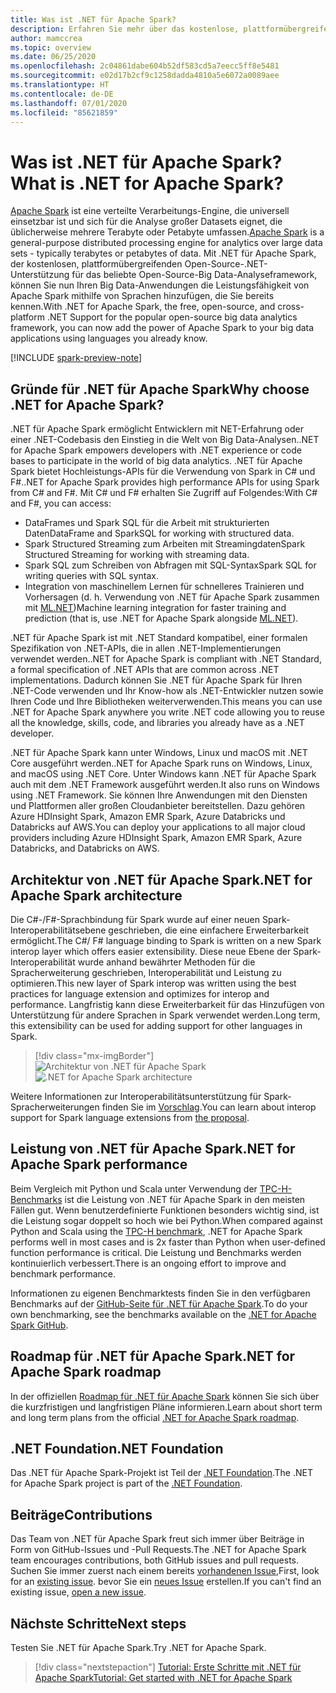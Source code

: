 ```yaml
---
title: Was ist .NET für Apache Spark?
description: Erfahren Sie mehr über das kostenlose, plattformübergreifende und für Big Data Analytics geeignete Open-Source-Framework .NET für Apache Spark, mit dem Sie Spark für Ihren .NET-Code verwenden können.
author: mamccrea
ms.topic: overview
ms.date: 06/25/2020
ms.openlocfilehash: 2c04861dabe604b52df583cd5a7eecc5ff8e5481
ms.sourcegitcommit: e02d17b2cf9c1258dadda4810a5e6072a0089aee
ms.translationtype: HT
ms.contentlocale: de-DE
ms.lasthandoff: 07/01/2020
ms.locfileid: "85621859"
---
```

# <a name="what-is-net-for-apache-spark"></a><span data-ttu-id="23100-103">Was ist .NET für Apache Spark?</span><span class="sxs-lookup"><span data-stu-id="23100-103">What is .NET for Apache Spark?</span></span>

<span data-ttu-id="23100-104">[Apache Spark](what-is-spark.md) ist eine verteilte Verarbeitungs-Engine, die universell einsetzbar ist und sich für die Analyse großer Datasets eignet, die üblicherweise mehrere Terabyte oder Petabyte umfassen.</span><span class="sxs-lookup"><span data-stu-id="23100-104">[Apache Spark](what-is-spark.md) is a general-purpose distributed processing engine for analytics over large data sets - typically terabytes or petabytes of data.</span></span> <span data-ttu-id="23100-105">Mit .NET für Apache Spark, der kostenlosen, plattformübergreifenden Open-Source-.NET-Unterstützung für das beliebte Open-Source-Big Data-Analyseframework, können Sie nun Ihren Big Data-Anwendungen die Leistungsfähigkeit von Apache Spark mithilfe von Sprachen hinzufügen, die Sie bereits kennen.</span><span class="sxs-lookup"><span data-stu-id="23100-105">With .NET for Apache Spark, the free, open-source, and cross-platform .NET Support for the popular open-source big data analytics framework, you can now add the power of Apache Spark to your big data applications using languages you already know.</span></span>

[!INCLUDE [spark-preview-note](../../includes/spark-preview-note.md)]

## <a name="why-choose-net-for-apache-spark"></a><span data-ttu-id="23100-106">Gründe für .NET für Apache Spark</span><span class="sxs-lookup"><span data-stu-id="23100-106">Why choose .NET for Apache Spark?</span></span>

<span data-ttu-id="23100-107">.NET für Apache Spark ermöglicht Entwicklern mit NET-Erfahrung oder einer .NET-Codebasis den Einstieg in die Welt von Big Data-Analysen.</span><span class="sxs-lookup"><span data-stu-id="23100-107">.NET for Apache Spark empowers developers with .NET experience or code bases to participate in the world of big data analytics.</span></span> <span data-ttu-id="23100-108">.NET für Apache Spark bietet Hochleistungs-APIs für die Verwendung von Spark in C# und F#.</span><span class="sxs-lookup"><span data-stu-id="23100-108">.NET for Apache Spark provides high performance APIs for using Spark from C# and F#.</span></span> <span data-ttu-id="23100-109">Mit C# und F# erhalten Sie Zugriff auf Folgendes:</span><span class="sxs-lookup"><span data-stu-id="23100-109">With C# and F#, you can access:</span></span>

* <span data-ttu-id="23100-110">DataFrames und Spark SQL für die Arbeit mit strukturierten Daten</span><span class="sxs-lookup"><span data-stu-id="23100-110">DataFrame and SparkSQL for working with structured data.</span></span>
* <span data-ttu-id="23100-111">Spark Structured Streaming zum Arbeiten mit Streamingdaten</span><span class="sxs-lookup"><span data-stu-id="23100-111">Spark Structured Streaming for working with streaming data.</span></span>
* <span data-ttu-id="23100-112">Spark SQL zum Schreiben von Abfragen mit SQL-Syntax</span><span class="sxs-lookup"><span data-stu-id="23100-112">Spark SQL for writing queries with SQL syntax.</span></span>
* <span data-ttu-id="23100-113">Integration von maschinellem Lernen für schnelleres Trainieren und Vorhersagen (d. h. Verwendung von .NET für Apache Spark zusammen mit [ML.NET](https://dot.net/ml))</span><span class="sxs-lookup"><span data-stu-id="23100-113">Machine learning integration for faster training and prediction (that is, use .NET for Apache Spark alongside [ML.NET](https://dot.net/ml)).</span></span>

<span data-ttu-id="23100-114">.NET für Apache Spark ist mit .NET Standard kompatibel, einer formalen Spezifikation von .NET-APIs, die in allen .NET-Implementierungen verwendet werden.</span><span class="sxs-lookup"><span data-stu-id="23100-114">.NET for Apache Spark is compliant with .NET Standard, a formal specification of .NET APIs that are common across .NET implementations.</span></span> <span data-ttu-id="23100-115">Dadurch können Sie .NET für Apache Spark für Ihren .NET-Code verwenden und Ihr Know-how als .NET-Entwickler nutzen sowie Ihren Code und Ihre Bibliotheken weiterverwenden.</span><span class="sxs-lookup"><span data-stu-id="23100-115">This means you can use .NET for Apache Spark anywhere you write .NET code allowing you to reuse all the knowledge, skills, code, and libraries you already have as a .NET developer.</span></span>

<span data-ttu-id="23100-116">.NET für Apache Spark kann unter Windows, Linux und macOS mit .NET Core ausgeführt werden.</span><span class="sxs-lookup"><span data-stu-id="23100-116">.NET for Apache Spark runs on Windows, Linux, and macOS using .NET Core.</span></span> <span data-ttu-id="23100-117">Unter Windows kann .NET für Apache Spark auch mit dem .NET Framework ausgeführt werden.</span><span class="sxs-lookup"><span data-stu-id="23100-117">It also runs on Windows using .NET Framework.</span></span> <span data-ttu-id="23100-118">Sie können Ihre Anwendungen mit den Diensten und Plattformen aller großen Cloudanbieter bereitstellen. Dazu gehören Azure HDInsight Spark, Amazon EMR Spark, Azure Databricks und Databricks auf AWS.</span><span class="sxs-lookup"><span data-stu-id="23100-118">You can deploy your applications to all major cloud providers including Azure HDInsight Spark, Amazon EMR Spark, Azure Databricks, and Databricks on AWS.</span></span>

## <a name="net-for-apache-spark-architecture"></a><span data-ttu-id="23100-119">Architektur von .NET für Apache Spark</span><span class="sxs-lookup"><span data-stu-id="23100-119">.NET for Apache Spark architecture</span></span>

<span data-ttu-id="23100-120">Die C#-/F#-Sprachbindung für Spark wurde auf einer neuen Spark-Interoperabilitätsebene geschrieben, die eine einfachere Erweiterbarkeit ermöglicht.</span><span class="sxs-lookup"><span data-stu-id="23100-120">The C#/ F# language binding to Spark is written on a new Spark interop layer which offers easier extensibility.</span></span> <span data-ttu-id="23100-121">Diese neue Ebene der Spark-Interoperabilität wurde anhand bewährter Methoden für die Spracherweiterung geschrieben, Interoperabilität und Leistung zu optimieren.</span><span class="sxs-lookup"><span data-stu-id="23100-121">This new layer of Spark interop was written using the best practices for language extension and optimizes for interop and performance.</span></span> <span data-ttu-id="23100-122">Langfristig kann diese Erweiterbarkeit für das Hinzufügen von Unterstützung für andere Sprachen in Spark verwendet werden.</span><span class="sxs-lookup"><span data-stu-id="23100-122">Long term, this extensibility can be used for adding support for other languages in Spark.</span></span>

> [!div class="mx-imgBorder"]
> <span data-ttu-id="23100-123">![Architektur von .NET für Apache Spark](media/dotnet-spark-architecture.png)</span><span class="sxs-lookup"><span data-stu-id="23100-123">![.NET for Apache Spark architecture](media/dotnet-spark-architecture.png)</span></span>

<span data-ttu-id="23100-124">Weitere Informationen zur Interoperabilitätsunterstützung für Spark-Spracherweiterungen finden Sie im [Vorschlag](https://issues.apache.org/jira/browse/SPARK-26257).</span><span class="sxs-lookup"><span data-stu-id="23100-124">You can learn about interop support for Spark language extensions from [the proposal](https://issues.apache.org/jira/browse/SPARK-26257).</span></span>

## <a name="net-for-apache-spark-performance"></a><span data-ttu-id="23100-125">Leistung von .NET für Apache Spark</span><span class="sxs-lookup"><span data-stu-id="23100-125">.NET for Apache Spark performance</span></span>

<span data-ttu-id="23100-126">Beim Vergleich mit Python und Scala unter Verwendung der [TPC-H-Benchmarks](http://www.tpc.org/tpch/) ist die Leistung von .NET für Apache Spark in den meisten Fällen gut. Wenn benutzerdefinierte Funktionen besonders wichtig sind, ist die Leistung sogar doppelt so hoch wie bei Python.</span><span class="sxs-lookup"><span data-stu-id="23100-126">When compared against Python and Scala using the [TPC-H benchmark](http://www.tpc.org/tpch/), .NET for Apache Spark performs well in most cases and is 2x faster than Python when user-defined function performance is critical.</span></span> <span data-ttu-id="23100-127">Die Leistung und Benchmarks werden kontinuierlich verbessert.</span><span class="sxs-lookup"><span data-stu-id="23100-127">There is an ongoing effort to improve and benchmark performance.</span></span>

<span data-ttu-id="23100-128">Informationen zu eigenen Benchmarktests finden Sie in den verfügbaren Benchmarks auf der [GitHub-Seite für .NET für Apache Spark](https://github.com/dotnet/spark/tree/master/benchmark).</span><span class="sxs-lookup"><span data-stu-id="23100-128">To do your own benchmarking, see the benchmarks available on the [.NET for Apache Spark GitHub](https://github.com/dotnet/spark/tree/master/benchmark).</span></span>

## <a name="net-for-apache-spark-roadmap"></a><span data-ttu-id="23100-129">Roadmap für .NET für Apache Spark</span><span class="sxs-lookup"><span data-stu-id="23100-129">.NET for Apache Spark roadmap</span></span>

<span data-ttu-id="23100-130">In der offiziellen [Roadmap für .NET für Apache Spark](https://github.com/dotnet/spark/blob/master/ROADMAP.md) können Sie sich über die kurzfristigen und langfristigen Pläne informieren.</span><span class="sxs-lookup"><span data-stu-id="23100-130">Learn about short term and long term plans from the official [.NET for Apache Spark roadmap](https://github.com/dotnet/spark/blob/master/ROADMAP.md).</span></span>

## <a name="net-foundation"></a><span data-ttu-id="23100-131">.NET Foundation</span><span class="sxs-lookup"><span data-stu-id="23100-131">.NET Foundation</span></span>

<span data-ttu-id="23100-132">Das .NET für Apache Spark-Projekt ist Teil der [.NET Foundation](https://www.dotnetfoundation.org/).</span><span class="sxs-lookup"><span data-stu-id="23100-132">The .NET for Apache Spark project is part of the [.NET Foundation](https://www.dotnetfoundation.org/).</span></span>

## <a name="contributions"></a><span data-ttu-id="23100-133">Beiträge</span><span class="sxs-lookup"><span data-stu-id="23100-133">Contributions</span></span>

<span data-ttu-id="23100-134">Das Team von .NET für Apache Spark freut sich immer über Beiträge in Form von GitHub-Issues und -Pull Requests.</span><span class="sxs-lookup"><span data-stu-id="23100-134">The .NET for Apache Spark team encourages contributions, both GitHub issues and pull requests.</span></span> <span data-ttu-id="23100-135">Suchen Sie immer zuerst nach einem bereits [vorhandenen Issue](https://github.com/dotnet/spark/issues),</span><span class="sxs-lookup"><span data-stu-id="23100-135">First, look for an [existing issue](https://github.com/dotnet/spark/issues).</span></span> <span data-ttu-id="23100-136">bevor Sie ein [neues Issue](https://github.com/dotnet/spark/issues?utf8=%E2%9C%93&q=is%3Aissue+is%3Aopen+) erstellen.</span><span class="sxs-lookup"><span data-stu-id="23100-136">If you can't find an existing issue, [open a new issue](https://github.com/dotnet/spark/issues?utf8=%E2%9C%93&q=is%3Aissue+is%3Aopen+).</span></span>

## <a name="next-steps"></a><span data-ttu-id="23100-137">Nächste Schritte</span><span class="sxs-lookup"><span data-stu-id="23100-137">Next steps</span></span>

<span data-ttu-id="23100-138">Testen Sie .NET für Apache Spark.</span><span class="sxs-lookup"><span data-stu-id="23100-138">Try .NET for Apache Spark.</span></span>
> [!div class="nextstepaction"]
> [<span data-ttu-id="23100-139">Tutorial: Erste Schritte mit .NET für Apache Spark</span><span class="sxs-lookup"><span data-stu-id="23100-139">Tutorial: Get started with .NET for Apache Spark</span></span>](./tutorials/get-started.md)
